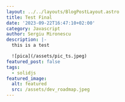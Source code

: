 ```yaml
---
layout: ../../layouts/BlogPostLayout.astro
title: Test Final
date: '2023-09-22T16:47:10+02:00'
category: Javascript
author: Sergiu Mironescu
description: |-
  this is a test

  ![pica](/assets/pic_ts.jpeg)
featured_post: false
tags:
  - solidjs
featured_image:
  alt: featured
  src: /assets/dev_roadmap.jpeg
---
```


